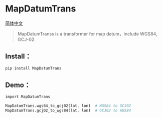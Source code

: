 # MapDatumTrans

[简体中文](https://github.com/bluicezhen/MapDatumTrans/blob/master/README-cn.md)

> MapDatumTranss is a transformer for map datum，include WGS84, GCJ-02.

## Install：

```bash
pip install MapDatumTrans
```

## Demo：

```bash
import MapDatumTrans

MapDatumTrans.wgs84_to_gcj02(lat, lon)  # WGS84 to GCJ02
MapDatumTrans.gcj02_to_wgs84(lat, lon)  # GCJ02 to WGS84
```
